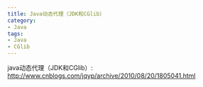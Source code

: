 ```yaml
---
title: Java动态代理（JDK和CGlib）
category:
- Java
tags:
- Java
- CGlib
---
```


java动态代理（JDK和CGlib）:  
<http://www.cnblogs.com/jqyp/archive/2010/08/20/1805041.html>
